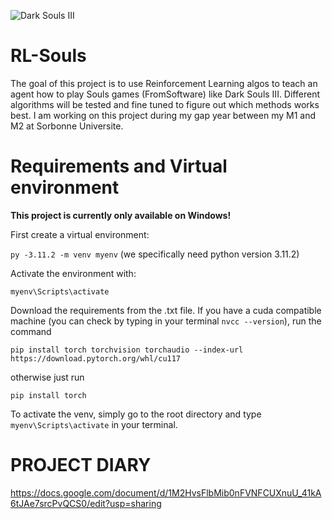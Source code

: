 ![Dark Souls III](https://static.bandainamcoent.eu/high/dark-souls/dark-souls-3/00-page-setup/ds3_game-thumbnail.jpg)
# RL-Souls
The goal of this project is to use Reinforcement Learning algos to teach an agent how to play Souls games (FromSoftware) like Dark Souls III. 
Different algorithms will be tested and fine tuned to figure out which methods works best.
I am working on this project during my gap year between my M1 and M2 at Sorbonne Universite.

# Requirements and Virtual environment
**This project is currently only available on Windows!**

First create a virtual environment:

`py -3.11.2 -m venv myenv` (we specifically need python version 3.11.2)

Activate the environment with:

`myenv\Scripts\activate`

Download the requirements from the .txt file. If you have a cuda compatible machine (you can check by typing in your terminal `nvcc --version`), run the command

`pip install torch torchvision torchaudio --index-url https://download.pytorch.org/whl/cu117`

otherwise just run

`pip install torch`

To activate the venv, simply go to the root directory and type `myenv\Scripts\activate` in your terminal.

# PROJECT DIARY
https://docs.google.com/document/d/1M2HvsFlbMib0nFVNFCUXnuU_41kA6tJAe7srcPvQCS0/edit?usp=sharing
